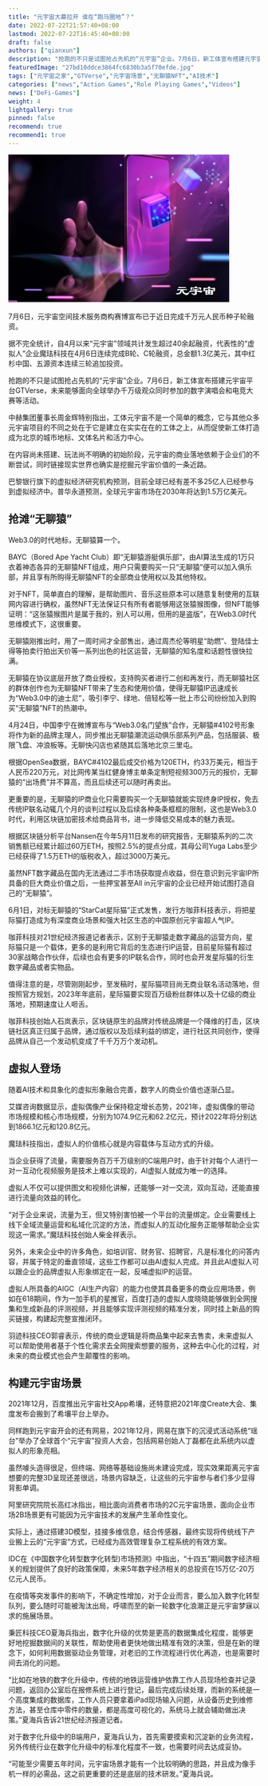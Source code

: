 ```yaml
---
title: "元宇宙大幕拉开 谁在“跑马圈地”？"
date: 2022-07-22T21:57:40+08:00
lastmod: 2022-07-22T16:45:40+08:00
draft: false
authors: ["qianxun"]
description: "抢跑的不只是试图抢占先机的“元宇宙”企业。7月6日，新工体宣布搭建元宇宙平台GTVerse，未来能够面向全球举办千万级观众同时参加的数字演唱会和电竞大赛等活动。"
featuredImage: "27bd10ddce3864fc6830b3a5f70efde.jpg"
tags: ["元宇宙之家","GTVerse","元宇宙场景","无聊猿NFT","AI技术"]
categories: ["news","Action Games","Role Playing Games","Videos"]
news: ["DeFi-Games"]
weight: 4
lightgallery: true
pinned: false
recommend: true
recommend1: true
---
```


![](27bd10ddce3864fc6830b3a5f70efde.jpg)

7月6日，元宇宙空间技术服务商构赛博宣布已于近日完成千万元人民币种子轮融资。

据不完全统计，自4月以来“元宇宙”领域共计发生超过40余起融资，代表性的“虚拟人”企业魔珐科技在4月6日连续完成B轮、C轮融资，总金额1.3亿美元，其中红杉中国、五源资本连续三轮追加投资。

抢跑的不只是试图抢占先机的“元宇宙”企业。7月6日，新工体宣布搭建元宇宙平台GTVerse，未来能够面向全球举办千万级观众同时参加的数字演唱会和电竞大赛等活动。

中赫集团董事长周金辉特别指出，工体元宇宙不是一个简单的概念，它与其他众多元宇宙项目的不同之处在于它是建立在实实在在的工体之上，从而促使新工体打造成为北京的城市地标、文体名片和活力中心。

在内容尚未搭建、玩法尚不明确的初始阶段，元宇宙的商业落地依赖于企业们的不断尝试，同时链接现实世界也确实是挖掘元宇宙价值的一条近路。

巴黎银行旗下的虚拟经济研究机构预测，目前全球已经有差不多25亿人已经参与到虚拟经济中。普华永道预测，全球元宇宙市场在2030年将达到1.5万亿美元。

## **抢滩“无聊猿”**

Web3.0的时代地标，无聊猿算一个。

BAYC（Bored Ape Yacht Club）即“无聊猿游艇俱乐部”，由AI算法生成的1万只衣着神态各异的无聊猿NFT组成，用户只需要购买一只“无聊猿”便可以加入俱乐部，并且享有所购得无聊猿NFT的全部商业使用权以及其他特权。

对于NFT，简单直白的理解，是帮助图片、音乐这些原本可以随意复制使用的互联网内容进行确权，虽然NFT无法保证只有所有者能够用这张猿猴图像，但NFT能够证明：“这张猿猴图片是属于我的，别人可以用，但用的是盗版”，在Web3.0时代思维模式下，这很重要。

无聊猿刚推出时，用了一周时间才全部售出，通过周杰伦等明星“助燃”、登陆佳士得等拍卖行拍出天价等一系列出色的社区运营，无聊猿的知名度和话题性很快拉满。

无聊猿在协议底层开放了商业授权，支持购买者进行二创和再发行，而无聊猿社区的群体创作也为无聊猿NFT带来了生态和使用价值，使得无聊猿IP迅速成长为“Web3.0中的迪士尼”，吸引李宁、绿地、倍轻松等一批上市公司纷纷加入到购买“无聊猿”NFT的热潮中。

4月24日，中国李宁在微博宣布与“Web3.0名门望族”合作，无聊猿#4102号形象将作为新的品牌主理人，同步推出无聊猿潮流运动俱乐部系列产品，包括服装、极限飞盘、冲浪板等。无聊快闪店也紧随其后落地北京三里屯。

根据OpenSea数据，BAYC#4102最后成交价格为120ETH，约33万美元，相当于人民币220万元，对比网传某当红健身博主单条定制短视频300万元的报价，无聊猿的“出场费”并不算高，而且后续还可以随时再卖出。

更重要的是，无聊猿的IP商业化只需要购买一个无聊猿就能实现终身IP授权，免去传统IP联名动辄几个月的谈判过程以及后续各种条条框框的限制，这也是Web3.0时代，利用区块链加密技术给商品背书，进一步降低交易成本的魅力表现。

根据区块链分析平台Nansen在今年5月11日发布的研究报告，无聊猿系列的二次销售额已经累计超过60万ETH，按照2.5%的提点分成，其母公司Yuga Labs至少已经获得了1.5万ETH的版税收入，超过3000万美元。

虽然NFT数字藏品在国内无法通过二手市场获取提点收益，但在意识到元宇宙IP所具备的巨大商业价值之后，一些押宝甚至All in元宇宙的企业已经开始试图打造自己的“无聊猿”。

6月1日，对标无聊猿的“StarCat星际猫”正式发售，发行方咖菲科技表示，将把星际猫打造成为有深度商业场景和强大社区生态的中国原创元宇宙超人气IP。

咖菲科技对21世纪经济报道记者表示，区别于无聊猿走数字藏品的运营方向，星际猫只是一个载体，更多的是利用它背后的生态进行IP运营，目前星际猫有超过30家战略合作伙伴，后续也会有更多的IP联名合作，同时也会开发星际猫的衍生数字藏品或者实物品。

值得注意的是，尽管刚刚起步，至发稿时，星际猫项目尚无商业联名活动落地，但按照官方规划，2023年年底前，星际猫要实现百万级粉丝群体以及十亿级的商业落地，预期速度让人咂舌。

咖菲科技创始人石岚表示，区块链原生的品牌对传统品牌是一个降维的打击，区块链社区真正归属于品牌，通过版权以及后续利益的绑定，进行社区共同创作，使得品牌从自己一个发动机变成了千千万万个发动机。

## **虚拟人登场**

随着AI技术和具象化的虚拟形象融合完善，数字人的商业价值也逐渐凸显。

艾媒咨询数据显示，虚拟偶像产业保持稳定增长态势，2021年，虚拟偶像的带动市场规模和核心市场规模，分别为1074.9亿元和62.2亿元，预计2022年将分别达到1866.1亿元和120.8亿元。

魔珐科技指出，虚拟人的价值核心就是内容载体与互动方式的升级。

当企业获得了流量，需要服务百万千万级别的C端用户时，由于针对每个人进行一对一互动化视频服务是技术上难以实现的，AI虚拟人就成为唯一的选择。

虚拟人不仅可以提供图文和视频化讲解，还能够一对一交流，双向互动，还能直接进行流量向效益的转化。

“对于企业来说，流量为王，但又特别害怕被一个平台的流量绑定。企业需要线上线下全域流量运营和私域化沉淀的方法，而虚拟人的互动化服务正能够帮助企业实现这一需求。”魔珐科技创始人柴金祥表示。

另外，未来企业中的许多角色，如培训官、财务官、招聘官，凡是标准化的问答内容，并属于特定的垂直领域，这些工作都可以由AI虚拟人完成。并且此AI虚拟人可以跟企业的品牌虚拟人形象绑定在一起，反哺虚拟IP的运营。

虚拟人所具备的AIGC（AI生产内容）的能力也使其具备更多的商业应用场景，例如在618期间，作为一加手机的星推官，百度打造的虚拟人度晓晓能够做到全网搜集和生成新品的评测视频，并且能够实现评测视频的精准分发，同时挂上新品的购买链接，构建起完整宣推闭环。

羽迹科技CEO郭睿表示，传统的商业逻辑是将商品集中起来去售卖，未来虚拟人可以帮助使用者基于个性化需求去全网搜索想要的服务，这种去中心化的过程，对未来的商业模式也会产生颠覆性的影响。

## **构建元宇宙场景**

2021年12月，百度推出元宇宙社交App希壤，还特意把2021年度Create大会、集度发布会搬到了希壤平台上举办。

同样跑到元宇宙开会的还有网易，2021年12月，网易在旗下的沉浸式活动系统“瑶台”举办了全球首个“元宇宙”投资人大会，包括网易创始人丁磊都在此系统内以虚拟人的形象亮相。

虽然噱头造得很足，但终端、网络等基础设施尚未建设完成，现实效果距离元宇宙想要的完整3D呈现还差很远，场景内容缺乏，让这些的元宇宙参与者们多少显得背影单调。

阿里研究院院长高红冰指出，相比面向消费者市场的2C元宇宙场景，面向企业市场2B场景更有可能因为元宇宙技术的发展产生革命性变化。

实际上，通过搭建3D模型，挂接多维信息，结合传感器，最终实现将传统线下产业搬上云的“元宇宙”方式，已经成为高效管理复杂工程系统的有效方案。

IDC在《中国数字化转型数字化转型)市场预测》中指出，“十四五”期间数字经济相关的规划提供了良好的政策保障，未来5年数字经济相关的总投资在15万亿-20万亿元人民币。

在疫情等突发事件的影响下，不确定性增加，对于企业而言，要么加入数字化转型队列，要么随时可能被淘汰出局，呼啸而至的新一轮数字化浪潮正是元宇宙梦寐以求的施展场景。

秉匠科技CEO夏海兵指出，数字化升级的优势是更高的数据集成化程度，能够更好地挖掘数据间的关联性，帮助使用者更快地做出精准有效的决策，但是在新的理念下，如何利用数据驱动业务管理，对老旧的工作流程进行优化再造，也是需要时间去消化的问题。

“比如在地铁的数字化升级中，传统的地铁运营维护依靠工作人员现场检查并记录问题，返回办公室后在报修系统上进行登记，最后完成后续处理，而新的系统是一个高度集成的数据库，工作人员只要拿着iPad现场输入问题，从设备历史到维修方法，甚至仓库中零件的数量，都是高度可视化的，系统马上就会辅助做出决策。”夏海兵告诉21世纪经济报道记者。

对于数字化升级中的B端用户，夏海兵认为，首先需要摸索和沉淀新的业务流程，另外传统行业在数字化升级中的标准化程度不一致，也需要时间去达成妥协。

“可能至少需要五年时间，元宇宙场景才能有一个比较明确的思路，并且成为像手机一样的必需品，这之前更重要的还是底层的技术研发。”夏海兵说。